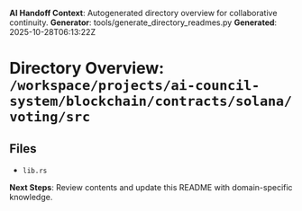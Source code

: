 <!-- AI-Handoff:START -->
**AI Handoff Context**: Autogenerated directory overview for collaborative continuity.
**Generator**: tools/generate_directory_readmes.py
**Generated**: 2025-10-28T06:13:22Z
<!-- AI-Handoff:END -->

# Directory Overview: `/workspace/projects/ai-council-system/blockchain/contracts/solana/voting/src`

## Files
- `lib.rs`

<!-- AI-Handoff:FOOTER-START -->
**Next Steps**: Review contents and update this README with domain-specific knowledge.
<!-- AI-Handoff:FOOTER-END -->
